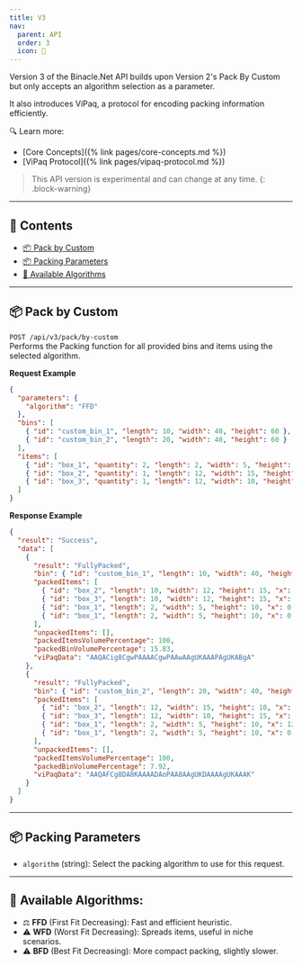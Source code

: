 ```yaml
---
title: V3
nav:
  parent: API
  order: 3
  icon: 🧪
---
```


Version 3 of the Binacle.Net API builds upon Version 2's Pack By Custom but only accepts an algorithm selection as a parameter.

It also introduces ViPaq, a protocol for encoding packing information efficiently.

🔍 Learn more:
- [Core Concepts]({% link pages/core-concepts.md %})
- [ViPaq Protocol]({% link pages/vipaq-protocol.md %})


> This API version is experimental and can change at any time.
{: .block-warning}

---

## 📑 Contents
- [📦 Pack by Custom](#-pack-by-custom)
- [📦 Packing Parameters](#-packing-parameters)
- [🧠 Available Algorithms](#-available-algorithms)

---

## 📦 Pack by Custom
`POST /api/v3/pack/by-custom` <br>
Performs the Packing function for all provided bins and items using the selected algorithm.

**Request Example**
```json
{
  "parameters": {
    "algorithm": "FFD"
  },
  "bins": [
    { "id": "custom_bin_1", "length": 10, "width": 40, "height": 60 },
    { "id": "custom_bin_2", "length": 20, "width": 40, "height": 60 }
  ],
  "items": [
    { "id": "box_1", "quantity": 2, "length": 2, "width": 5, "height": 10 },
    { "id": "box_2", "quantity": 1, "length": 12, "width": 15, "height": 10 },
    { "id": "box_3", "quantity": 1, "length": 12, "width": 10, "height": 15 }
  ]
}
```

**Response Example**
```json
{
  "result": "Success",
  "data": [
    {
      "result": "FullyPacked",
      "bin": { "id": "custom_bin_1", "length": 10, "width": 40, "height": 60 },
      "packedItems": [
        { "id": "box_2", "length": 10, "width": 12, "height": 15, "x": 0, "y": 0, "z": 0 },
        { "id": "box_3", "length": 10, "width": 12, "height": 15, "x": 0, "y": 12, "z": 0 },
        { "id": "box_1", "length": 2, "width": 5, "height": 10, "x": 0, "y": 0, "z": 15 },
        { "id": "box_1", "length": 2, "width": 5, "height": 10, "x": 0, "y": 24, "z": 0 }
      ],
      "unpackedItems": [],
      "packedItemsVolumePercentage": 100,
      "packedBinVolumePercentage": 15.83,
      "viPaqData": "AAQACig8CgwPAAAACgwPAAwAAgUKAAAPAgUKABgA"
    },
    {
      "result": "FullyPacked",
      "bin": { "id": "custom_bin_2", "length": 20, "width": 40, "height": 60 },
      "packedItems": [
        { "id": "box_2", "length": 12, "width": 15, "height": 10, "x": 0, "y": 0, "z": 0 },
        { "id": "box_3", "length": 12, "width": 10, "height": 15, "x": 0, "y": 15, "z": 0 },
        { "id": "box_1", "length": 2, "width": 5, "height": 10, "x": 12, "y": 0, "z": 0 },
        { "id": "box_1", "length": 2, "width": 5, "height": 10, "x": 0, "y": 0, "z": 10 }
      ],
      "unpackedItems": [],
      "packedItemsVolumePercentage": 100,
      "packedBinVolumePercentage": 7.92,
      "viPaqData": "AAQAFCg8DA8KAAAADAoPAA8AAgUKDAAAAgUKAAAK"
    }
  ]
}
```

---

## 📦 Packing Parameters
- `algorithm` (string): Select the packing algorithm to use for this request.


---

## 🧠 Available Algorithms:
- ⚖️ **FFD** (First Fit Decreasing): Fast and efficient heuristic.
- ⚠️ **WFD** (Worst Fit Decreasing): Spreads items, useful in niche scenarios.
- ⚠️ **BFD** (Best Fit Decreasing): More compact packing, slightly slower.
